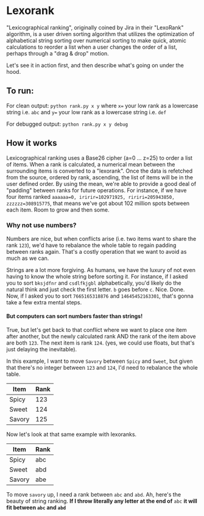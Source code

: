 # Lexorank
"Lexicographical ranking", originally coined by Jira in their "LexoRank" algorithm, is a user driven sorting algorithm that utilizes the optimization of alphabetical string sorting over numerical sorting to make quick, atomic calculations to reorder a list when a user changes the order of a list, perhaps through a "drag & drop" motion.

Let's see it in action first, and then describe what's going on under the hood.

## To run:

For clean output:
`python rank.py x y`
where `x=` your low rank as a lowercase string i.e. `abc`
and `y=` your low rank as a lowercase string i.e. `def`

For debugged output:
`python rank.py x y debug`


## How it works
Lexicographical ranking uses a Base26 cipher (a=0 ... z=25) to order a list of items. When a rank is calculated, a numerical mean between the surrounding items is converted to a "lexorank". Once the data is refetched from the source, ordered by rank, ascending, the list of items will be in the user defined order. By using the mean, we're able to provide a good deal of "padding" between ranks for future operations. For instance, if we have four items ranked `aaaaaa=0, iririr=102971925, ririri=205943850, zzzzzz=308915775`, that means we've got about 102 million spots between each item. Room to grow and then some.

### Why not use numbers?
Numbers are nice, but when conflicts arise (i.e. two items want to share the rank `123`), we'd have to rebalance the whole table to regain padding between ranks again. That's a costly operation that we want to avoid as much as we can.

Strings are a lot more forgiving. As humans, we have the luxury of not even having to know the whole string before sorting it.
For instance, if I asked you to sort `bksjdfnr` and `csdlfkjgbl` alphabetically, you'd likely do the natural think and just check the first letter. `b` goes before `c`. Nice. Done. Now, if I asked you to sort `7665165318876` and `14645452163301`, that's gonna take a few extra mental steps.

#### But computers can sort numbers faster than strings!
True, but let's get back to that conflict where we want to place one item after another, but the newly calculated rank AND the rank of the item above are both `123`. The next item is rank `124`. (yes, we could use floats, but that's just delaying the inevitable). 

In this example, I want to move `Savory` between `Spicy` and `Sweet`, but given that there's no integer between `123` and `124`, I'd need to rebalance the whole table.

| Item         | Rank  |
|--------------|-------|
| Spicy        | 123   |
| Sweet        | 124   |
| Savory       | 125   |

Now let's look at that same example with lexoranks.

| Item         | Rank  |
|--------------|-------|
| Spicy        | abc   |
| Sweet        | abd   |
| Savory       | abe   |

To move `savory` up, I need a rank between `abc` and `abd`. Ah, here's the beauty of string ranking. **If I throw literally any letter at the end of** `abc` **it will fit between `abc` and `abd`**
